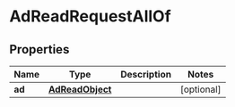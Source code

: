 

# AdReadRequestAllOf

## Properties

Name | Type | Description | Notes
------------ | ------------- | ------------- | -------------
**ad** | [**AdReadObject**](AdReadObject.md) |  |  [optional]



